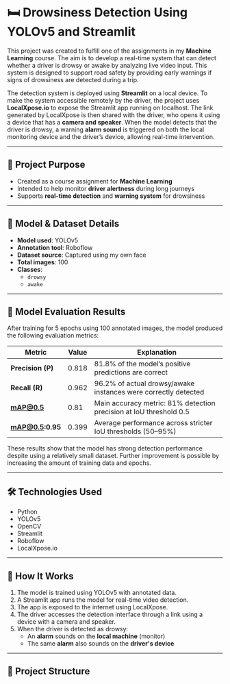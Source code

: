 # 🛏️ Drowsiness Detection Using YOLOv5 and Streamlit

This project was created to fulfill one of the assignments in my **Machine Learning** course. The aim is to develop a real-time system that can detect whether a driver is drowsy or awake by analyzing live video input. This system is designed to support road safety by providing early warnings if signs of drowsiness are detected during a trip.

The detection system is deployed using **Streamlit** on a local device. To make the system accessible remotely by the driver, the project uses **LocalXpose.io** to expose the Streamlit app running on localhost. The link generated by LocalXpose is then shared with the driver, who opens it using a device that has a **camera and speaker**. When the model detects that the driver is drowsy, a warning **alarm sound** is triggered on both the local monitoring device and the driver’s device, allowing real-time intervention.

---

## 📌 Project Purpose

- Created as a course assignment for **Machine Learning**
- Intended to help monitor **driver alertness** during long journeys
- Supports **real-time detection** and **warning system** for drowsiness

---

## 🧠 Model & Dataset Details

- **Model used**: YOLOv5
- **Annotation tool**: Roboflow
- **Dataset source**: Captured using my own face
- **Total images**: 100
- **Classes**:
  - `drowsy`
  - `awake`

---

## 🧪 Model Evaluation Results

After training for 5 epochs using 100 annotated images, the model produced the following evaluation metrics:

| Metric         | Value  | Explanation |
|----------------|--------|-------------|
| **Precision (P)**     | 0.818  | 81.8% of the model’s positive predictions are correct |
| **Recall (R)**        | 0.962  | 96.2% of actual drowsy/awake instances were correctly detected |
| **mAP@0.5**           | 0.81   | Main accuracy metric: 81% detection precision at IoU threshold 0.5 |
| **mAP@0.5:0.95**      | 0.399  | Average performance across stricter IoU thresholds (50–95%) |

These results show that the model has strong detection performance despite using a relatively small dataset. Further improvement is possible by increasing the amount of training data and epochs.

---

## 🛠️ Technologies Used

- Python  
- YOLOv5  
- OpenCV  
- Streamlit  
- Roboflow  
- LocalXpose.io  

---

## 🚀 How It Works

1. The model is trained using YOLOv5 with annotated data.
2. A Streamlit app runs the model for real-time video detection.
3. The app is exposed to the internet using LocalXpose.
4. The driver accesses the detection interface through a link using a device with a camera and speaker.
5. When the driver is detected as drowsy:
   - An **alarm** sounds on the **local machine** (monitor)
   - The same **alarm** also sounds on the **driver's device**

---

## 📂 Project Structure

